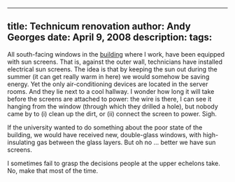 -----
title:  Technicum renovation
author: Andy Georges
date: April 9, 2008
description: 
tags: 
-----







All south-facing windows in the
[building](http://flickr.com/photos/itkovian/88531260/) where I work,
have been equipped with sun screens. That is, against the outer wall,
technicians have installed electrical sun screens. The idea is that by
keeping the sun out during the summer (it can get really warm in here)
we would somehow be saving energy. Yet the only air-conditioning devices
are located in the server rooms. And they lie next to a cool hallway. I
wonder how long it will take before the screens are attached to power:
the wire is there, I can see it hanging from the window (through which
they drilled a hole), but nobody came by to (i) clean up the dirt, or
(ii) connect the screen to power. Sigh.


If the university wanted to do something about the poor state of the
building, we would have received new, double-glass windows, with
high-insulating gas between the glass layers. But oh no ... better we
have sun screens.


I sometimes fail to grasp the decisions people at the upper echelons
take. No, make that most of the time.





